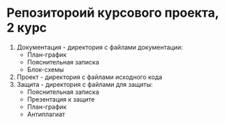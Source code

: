 # Репозитороий курсового проекта, 2 курс

1. Документация - директория с файлами документации:
   - План-график
   - Пояснительная записка
   - Блок-схемы
2. Проект - директория с файлами исходного кода
3. Защита - директория с файлами для защиты:
   - Пояснительная записка
   - Презентация к защите
   - План-график
   - Антиплагиат
